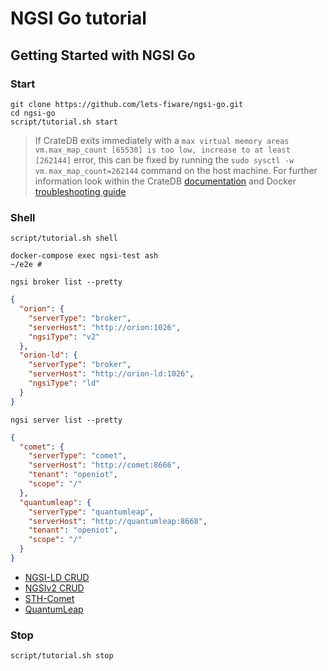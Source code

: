 # NGSI Go tutorial

## Getting Started with NGSI Go

### Start

```console
git clone https://github.com/lets-fiware/ngsi-go.git
cd ngsi-go
script/tutorial.sh start
```

> If CrateDB exits immediately with a
> `max virtual memory areas vm.max_map_count [65530] is too low, increase to at least [262144]` error, this can be fixed
> by running the `sudo sysctl -w vm.max_map_count=262144` command on the host machine. For further information look within
> the CrateDB [documentation](https://crate.io/docs/crate/howtos/en/latest/admin/bootstrap-checks.html#bootstrap-checks)
> and Docker
> [troubleshooting guide](https://crate.io/docs/crate/howtos/en/latest/deployment/containers/docker.html#troubleshooting)

### Shell

```console
script/tutorial.sh shell
```

```console
docker-compose exec ngsi-test ash
~/e2e # 
```

```console
ngsi broker list --pretty
```

```json
{
  "orion": {
    "serverType": "broker",
    "serverHost": "http://orion:1026",
    "ngsiType": "v2"
  },
  "orion-ld": {
    "serverType": "broker",
    "serverHost": "http://orion-ld:1026",
    "ngsiType": "ld"
  }
}
```

```console
ngsi server list --pretty
```

```json
{
  "comet": {
    "serverType": "comet",
    "serverHost": "http://comet:8666",
    "tenant": "openiot",
    "scope": "/"
  },
  "quantumleap": {
    "serverType": "quantumleap",
    "serverHost": "http://quantumleap:8668",
    "tenant": "openiot",
    "scope": "/"
  }
}
```

-   [NGSI-LD CRUD](ngsi-ld-crud.md)
-   [NGSIv2 CRUD](ngsi-v2-crud.md)
-   [STH-Comet](comet.md)
-   [QuantumLeap](quantumleap.md)

### Stop

```console
script/tutorial.sh stop
```
